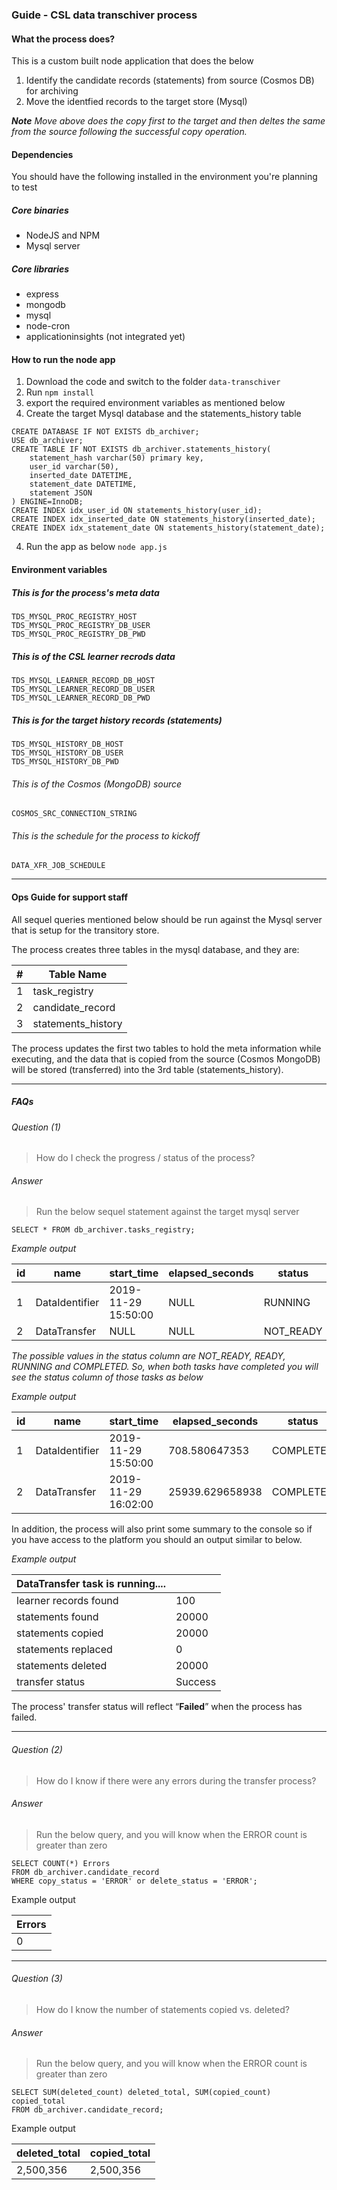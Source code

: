 ### Guide - CSL data transchiver process

#### What the process does?
This is a custom built node application that does the below
1. Identify the candidate records (statements) from source (Cosmos DB) for archiving
2. Move the identfied records to the target store (Mysql)

***Note*** 
*Move above does the copy first to the target and then deltes the same from the source following the successful copy operation.*

#### Dependencies

You should have the following installed in the environment you're planning to test

##### Core binaries

- NodeJS and NPM
- Mysql server

##### Core libraries

- express
- mongodb
- mysql
- node-cron
- applicationinsights (not integrated yet)

#### How to run the node app

1. Download the code and switch to the folder `data-transchiver`
2. Run `npm install`
3. export the required environment variables as mentioned below
4. Create the target Mysql database and the statements_history table
```
CREATE DATABASE IF NOT EXISTS db_archiver;
USE db_archiver;
CREATE TABLE IF NOT EXISTS db_archiver.statements_history(
	statement_hash varchar(50) primary key,
	user_id varchar(50),
	inserted_date DATETIME,
	statement_date DATETIME,
    statement JSON
) ENGINE=InnoDB;
CREATE INDEX idx_user_id ON statements_history(user_id);
CREATE INDEX idx_inserted_date ON statements_history(inserted_date);
CREATE INDEX idx_statement_date ON statements_history(statement_date);
```
4. Run the app as below `node app.js`

#### Environment variables

##### This is for the process's meta data
```
TDS_MYSQL_PROC_REGISTRY_HOST
TDS_MYSQL_PROC_REGISTRY_DB_USER
TDS_MYSQL_PROC_REGISTRY_DB_PWD
```
##### This is of the CSL learner recrods data
```
TDS_MYSQL_LEARNER_RECORD_DB_HOST
TDS_MYSQL_LEARNER_RECORD_DB_USER
TDS_MYSQL_LEARNER_RECORD_DB_PWD
```
##### This is for the target history records (statements)
```
TDS_MYSQL_HISTORY_DB_HOST
TDS_MYSQL_HISTORY_DB_USER
TDS_MYSQL_HISTORY_DB_PWD
```
###### This is of the Cosmos (MongoDB) source 
```
COSMOS_SRC_CONNECTION_STRING
```
###### This is the schedule for the process to kickoff 
```
DATA_XFR_JOB_SCHEDULE
```

------------


#### Ops Guide for support staff

All sequel queries mentioned below should be run against the Mysql server that is setup for the transitory store.

The process creates three tables in the mysql database, and they are:

| #   |  Table Name |
| ------------ | ------------ |
| 1  | task_registry  |
| 2  | candidate_record  |
| 3  | statements_history  |


The process updates the first two tables to hold the meta information while executing, and the data that is copied from the source (Cosmos MongoDB) will be stored (transferred) into the 3rd table (statements_history).

------------
##### FAQs

###### Question (1)
>How do I check the progress / status of the process?

###### Answer
>Run the below sequel statement against the target mysql server

```
SELECT * FROM db_archiver.tasks_registry;
```

_Example output_

|  id | name  | start_time  | elapsed_seconds  |  status |
| ------------ | ------------ | ------------ | ------------ | ------------ |
| 1 |  DataIdentifier | 2019-11-29 15:50:00	  |  NULL |  RUNNING |
| 2  |  DataTransfer | NULL  | NULL  | NOT_READY  |

_The possible values in the status column are NOT_READY, READY, RUNNING and COMPLETED. So, when both tasks have completed you will see the status column of those tasks as below_

_Example output_

|  id | name  | start_time  | elapsed_seconds  |  status |
| ------------ | ------------ | ------------ | ------------ | ------------ |
| 1 |  DataIdentifier | 2019-11-29 15:50:00	  |  708.580647353 |  COMPLETED |
| 2  |  DataTransfer | 2019-11-29 16:02:00  | 25939.629658938  | COMPLETED  |


In addition, the process will also print some summary to the console so if you have access to the platform you should an output similar to below.

_Example output_

| DataTransfer task is running.... | |
| ------------ | ------------ |
| learner records found | 100 |
| statements found  | 20000 |
| statements copied  | 20000 |
| statements replaced | 0 |
| statements deleted   | 20000 |
| transfer status    | Success |

The process' transfer status will reflect “**Failed**” when the process has failed.

------------

###### Question (2)
>How do I know if there were any errors during the transfer process?

###### Answer
>Run the below query, and you will know when the ERROR count is greater than zero

```
SELECT COUNT(*) Errors 
FROM db_archiver.candidate_record 
WHERE copy_status = 'ERROR' or delete_status = 'ERROR';
```

Example output

|  Errors |
| ------------ |
| 0 |

------------

###### Question (3)
>How do I know the number of statements copied vs. deleted?

###### Answer
>Run the below query, and you will know when the ERROR count is greater than zero

```
SELECT SUM(deleted_count) deleted_total, SUM(copied_count) copied_total 
FROM db_archiver.candidate_record;
```

Example output

| deleted_total  | copied_total  |
| ------------ | ------------ |
| 2,500,356  | 2,500,356   |

